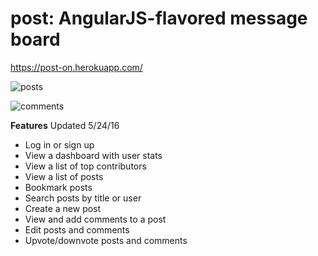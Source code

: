 # post: AngularJS-flavored message board
https://post-on.herokuapp.com/


![posts](https://cloud.githubusercontent.com/assets/16697731/15694954/46dfff82-2757-11e6-9438-3027c6728983.png)

![comments](https://cloud.githubusercontent.com/assets/16697731/15694956/4b8a8d36-2757-11e6-9ad8-e241c671675c.png)


**Features** Updated 5/24/16
* Log in or sign up
* View a dashboard with user stats
* View a list of top contributors
* View a list of posts
* Bookmark posts
* Search posts by title or user
* Create a new post
* View and add comments to a post
* Edit posts and comments
* Upvote/downvote posts and comments
